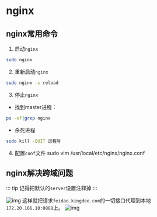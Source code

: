 # nginx
## nginx常用命令
1. 启动`nginx`
```bash
sudo nginx
```

2. 重新启动`nginx`
```bash
sudo nginx -s reload
```
3. 停止`nginx`
- 找到master进程：
```bash
ps -ef|grep nginx
```
- 杀死进程
```bash
sudo kill -QUIT 进程号
```
4. 配置`conf`文件
sudo vim /usr/local/etc/nginx/nginx.conf

## nginx解决跨域问题
::: tip
记得把默认的`server`设置注释掉
:::

![img](/dovis-blog/other/15.png)
这样就把请求`feidao.kingdee.com`的一切接口代理到本地`172.20.166.10:8888`上。
![img](/dovis-blog/other/16.png)